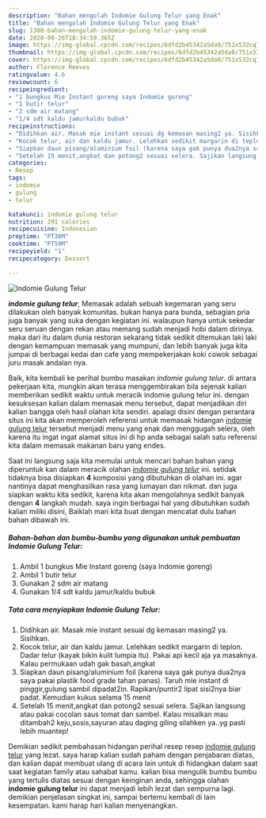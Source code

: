```yaml
---
description: "Bahan mengolah Indomie Gulung Telur yang Enak"
title: "Bahan mengolah Indomie Gulung Telur yang Enak"
slug: 1380-bahan-mengolah-indomie-gulung-telur-yang-enak
date: 2020-08-26T18:34:59.365Z
image: https://img-global.cpcdn.com/recipes/6dfd2b45342a5da0/751x532cq70/indomie-gulung-telur-foto-resep-utama.jpg
thumbnail: https://img-global.cpcdn.com/recipes/6dfd2b45342a5da0/751x532cq70/indomie-gulung-telur-foto-resep-utama.jpg
cover: https://img-global.cpcdn.com/recipes/6dfd2b45342a5da0/751x532cq70/indomie-gulung-telur-foto-resep-utama.jpg
author: Florence Reeves
ratingvalue: 4.6
reviewcount: 6
recipeingredient:
- "1 bungkus Mie Instant goreng saya Indomie goreng"
- "1 butir telur"
- "2 sdm air matang"
- "1/4 sdt kaldu jamurkaldu bubuk"
recipeinstructions:
- "Didihkan air. Masak mie instant sesuai dg kemasan masing2 ya. Sisihkan."
- "Kocok telur, air dan kaldu jamur. Lelehkan sedikit margarin di teplon. Dadar telur (kayak bikin kulit lumpia itu). Pakai api kecil aja ya masaknya. Kalau permukaan udah gak basah,angkat"
- "Siapkan daun pisang/aluminium foil (karena saya gak punya dua2nya saya pakai plastik food grade tahan panas). Taruh mie instant di pinggir,gulung sambil dipadat2in. Rapikan/puntir2 lipat sisi2nya biar padat. Kemudian kukus selama 15 menit"
- "Setelah 15 menit,angkat dan potong2 sesuai selera. Sajikan langsung atau pakai cocolan saus tomat dan sambel. Kalau misalkan mau ditambah2 keju,sosis,sayuran atau daging giling silahken ya..yg pasti lebih muantep!"
categories:
- Resep
tags:
- indomie
- gulung
- telur

katakunci: indomie gulung telur 
nutrition: 291 calories
recipecuisine: Indonesian
preptime: "PT36M"
cooktime: "PT59M"
recipeyield: "1"
recipecategory: Dessert

---
```



![Indomie Gulung Telur](https://img-global.cpcdn.com/recipes/6dfd2b45342a5da0/751x532cq70/indomie-gulung-telur-foto-resep-utama.jpg)

<b><i>indomie gulung telur</i></b>, Memasak adalah sebuah kegemaran yang seru dilakukan oleh banyak komunitas. bukan hanya para bunda, sebagian pria juga banyak yang suka dengan kegiatan ini. walaupun hanya untuk sekedar seru seruan dengan rekan atau memang sudah menjadi hobi dalam dirinya. maka dari itu dalam dunia restoran sekarang tidak sedikit ditemukan laki laki dengan kemampuan memasak yang mumpuni, dan lebih banyak juga kita jumpai di berbagai kedai dan cafe yang mempekerjakan koki cowok sebagai juru masak andalan nya.

Baik, kita kembali ke perihal bumbu masakan <i>indomie gulung telur</i>. di antara pekerjaan kita, mungkin akan terasa menggembirakan bila sejenak kalian memberikan sedikit waktu untuk meracik indomie gulung telur ini. dengan kesuksesan kalian dalam memasak menu tersebut, dapat menjadikan diri kalian bangga oleh hasil olahan kita sendiri. apalagi disini dengan perantara situs ini kita akan memperoleh referensi untuk memasak hidangan <u>indomie gulung telur</u> tersebut menjadi menu yang enak dan menggugah selera, oleh karena itu ingat ingat alamat situs ini di hp anda sebagai salah satu referensi kita dalam memasak makanan baru yang endes.




Saat ini langsung saja kita memulai untuk mencari bahan bahan yang diperuntuk kan dalam meracik olahan <u><i>indomie gulung telur</i></u> ini. setidak tidaknya bisa disiapkan <b>4</b> komposisi yang dibutuhkan di olahan ini. agar nantinya dapat menghasilkan rasa yang lumayan dan nikmat. dan juga siapkan waktu kita sedikit, karena kita akan mengolahnya sedikit banyak dengan <b>4</b> langkah mudah. saya ingin berbagai hal yang dibutuhkan sudah kalian miliki disini, Baiklah mari kita buat dengan mencatat dulu bahan bahan dibawah ini.

<!--inarticleads1-->

##### Bahan-bahan dan bumbu-bumbu yang digunakan untuk pembuatan Indomie Gulung Telur:

1. Ambil 1 bungkus Mie Instant goreng (saya Indomie goreng)
1. Ambil 1 butir telur
1. Gunakan 2 sdm air matang
1. Gunakan 1/4 sdt kaldu jamur/kaldu bubuk




<!--inarticleads2-->

##### Tata cara menyiapkan Indomie Gulung Telur:

1. Didihkan air. Masak mie instant sesuai dg kemasan masing2 ya. Sisihkan.
1. Kocok telur, air dan kaldu jamur. Lelehkan sedikit margarin di teplon. Dadar telur (kayak bikin kulit lumpia itu). Pakai api kecil aja ya masaknya. Kalau permukaan udah gak basah,angkat
1. Siapkan daun pisang/aluminium foil (karena saya gak punya dua2nya saya pakai plastik food grade tahan panas). Taruh mie instant di pinggir,gulung sambil dipadat2in. Rapikan/puntir2 lipat sisi2nya biar padat. Kemudian kukus selama 15 menit
1. Setelah 15 menit,angkat dan potong2 sesuai selera. Sajikan langsung atau pakai cocolan saus tomat dan sambel. Kalau misalkan mau ditambah2 keju,sosis,sayuran atau daging giling silahken ya..yg pasti lebih muantep!




Demikian sedikit pembahasan hidangan perihal resep resep <u>indomie gulung telur</u> yang lezat. saya harap kalian sudah paham dengan penjabaran diatas, dan kalian dapat membuat ulang di acara lain untuk di hidangkan dalam saat saat kegiatan family atau sahabat kamu. kalian bisa mengulik bumbu bumbu yang tertulis diatas sesuai dengan keinginan anda, sehingga olahan <b>indomie gulung telur</b> ini dapat menjadi lebih lezat dan sempurna lagi. demikian penjelasan singkat ini, sampai bertemu kembali di lain kesempatan. kami harap hari kalian menyenangkan.
